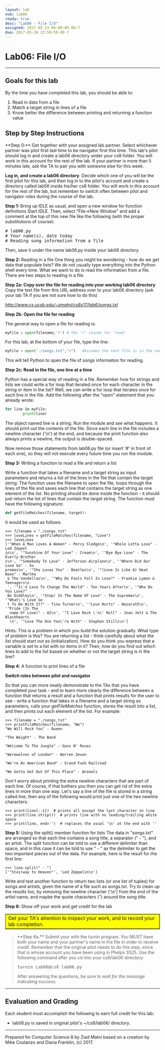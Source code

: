 ```yaml
---
layout: lab
num: lab06
ready: true
desc: "Lab06 - File I/O"
assigned: 2017-05-23 08:00:00.00-7
due: 2017-05-26 23:59:59.00-7
---
```


<div markdown='1'>

<h1>Lab06: File I/O</h1>
<hr>
<h2>Goals for this lab</h2>

By the time you have completed this lab, you should be able to:
<ol>
<li>Read in data from a file</li>
<li>Match a target string in lines of a file</li>
<li>Know better the difference between printing and returning a function value</li>
</ol>

<h2>Step by Step Instructions</h2>
**Step 0:** Get together with your assigned lab partner.
Select whichever partner was pilot first last time to be navigator first this time. This lab's pilot should log in and create a lab06 directory under your cs8 folder. You will work in this account for the rest of the lab. If your partner is more than 5 minutes late, ask the TA to pair you with someone else for this week.

<b>Log in, and create a lab06 directory</b>.
Decide which one of you will be the first pilot for this lab, and then log in to the pilot's account and create a directory called lab06 inside his/her cs8 folder. You will work in this account for the rest of the lab, but remember to switch often between pilot and navigator roles during the course of the lab.

**Step 1:** Bring up IDLE as usual, and open a new window for function definitions
Start IDLE. Then, select &quot;File-&gt;New Window&quot; and add a comment at the top of this new file like the following (with the proper substitutions of course): 

<pre>
# lab06.py
# Your name(s), date today
# Reading song information from a file
</pre>

Then, save it under the name lab06.py inside your lab06 directory.

**Step 2:** Reading in a file
One thing you might be wondering - how do we get data that populate lists? We do not usually type everything into the Python shell every time. What we want to do is read the information from a file. There are two steps to reading in a file.

<strong>Step 2a: Copy over the file for reading into your working lab06 directory</strong>
Copy the text file from this URL address over to your lab06 directory (ask your lab TA if you are not sure how to do this)

<em><a href="http://www.cs.ucsb.edu/~zmatni/cs8s17/lab6/songs.txt">http://www.cs.ucsb.edu/~zmatni/cs8s17/lab6/songs.txt</a></em>

<strong>Step 2b: Open the file for reading</strong>

The general way to open a file for reading is:

```py
myFile = open(filename,'r') # the 'r' stands for 'read'
```

For this lab, at the bottom of your file, type the line:

```py
myFile = open("./songs.txt","r")   #Assumes the text file is in the same directory as your lab06.py program
```

This will tell Python to open the file of songs information for reading.

<strong>Step 2c: Read in the file, one line at a time</strong>

Python has a special way of reading in a file. Remember how for strings and lists we could write a for loop that iterated once for each character in the string or item in the list? Well, we can write a for loop that iterates once for each line in the file. Add the following after the "open" statement that you already wrote:

```py
for line in myFile:
        print(line)
```
The object named line is a string. Run the module and see what happens. It should print out the contents of the file. Since each line in the file includes a newline character ('\n') at the end, and because the print function also always prints a newline, the output is double-spaced.

Now remove those statements from lab06.py file (or insert '#' in front of each one), so they will not execute every future time you run the module.

**Step 3:** Writing a function to read a file and return a list

Write a function that takes a filename and a target string as input parameters and returns a list of the lines in the file that contain the target string. The function uses the filename to open the file, loops through the lines of the file and saves each line that contains the target string as one element of the list. No printing should be done inside the function - it should just return the list of lines that contain the target string. The function must have the following signature:

```py
def getFileMatches(filename, target):
```

It would be used as follows:

```
>>> filename = "./songs.txt"
>>> loveLines = getFileMatches(filename, "Love")
>>> loveLines
['"When A Man Loves A Woman" - Percy Sledge\n', '"Whole Lotta Love" - Led Zeppel
in\n', '"Sunshine Of Your Love" - Cream\n', '"Bye Bye Love" - The Everly Brother
s\n', '"Somebody To Love" - Jefferson Airplane\n', '"Where Did Our Love Go" - Su
premes\n', '"She Loves You" - Beatles\n', '"(Love Is Like A) Heat Wave" - Martha
 & The Vandellas\n', '"Why Do Fools Fall In Love?" - Frankie Lymon & Teenagers\n
 ', '"I\'d Love To Change The World" - Ten Years After\n', '"Who Do You Love?" -
 Bo Diddley\n', '"Stop! In The Name Of Love" - The Supremes\n', '"What\'s Love Go
 t To Do With It?" - Tina Turner\n', '"Love Hurts" - Nazarath\n', '"Pride (In The
  name Of Love)" - U2\n', '"I Love Rock \'n\' Roll" - Joan Jett & The Blackhearts
  \n', '"Love The One You\'re With" - Stephen Stills\n']
  ```

  Hints: This is a problem in which you build the solution gradually. What type of problem is this? You are returning a list - think carefully about what the list should start out as (initialization). How do you think you express that a variable is set to a list with no items in it? Then, how do you find out which lines to add to the list based on whether or not the target string is in the line?

**Step 4:** A function to print lines of a file

<strong>Switch roles between pilot and navigator</strong>

So that you can more neatly demonstrate to the TAs that you have completed your task - and to learn more clearly the difference between a function that returns a result and a function that prints results for the user to see - write a function that takes in a filename and a target string as parameters, calls your *getFileMatches* function, stores the result into a list, and then prints out each element of the list. For example:

```
>>> filename = "./songs.txt"
>>> printFileMatches(filename, "We")
"We Will Rock You" - Queen

"The Weight" - The Band

"Welcome To The Jungle" - Guns N' Roses

"Werewolves of London" - Warren Zevon

"We're An American Band" - Grand Funk Railroad

"We Gotta Get Out Of This Place" - Animals
```

Don't worry about printing the extra newline characters that are part of each line. Of course, if that bothers you then you can get rid of the extra lines in more than one way. Let's say a line of the file is stored in a string called line, then any of the following would print just one of the two newline characters:

```
>>> print(line[:-1])  # prints all except the last character in line
>>> print(line.strip())  # prints line with no leading/trailing white space
>>> print(line, end='')  # replaces the usual '\n' at the end with ''
```

**Step 5:** Using the split() member function for lists
The data in "songs.txt" are arranged so that each line contains a song title, a separator (" - "), and an artist. The split function can be told to use a different delimiter than space, and in this case it can be told to use " - " as the delimiter to get the two important pieces out of the data. For example, here is the result for the first line:

```
>>> line.split(" - ")
['"Stairway to Heaven"', 'Led Zeppelin\n']
```

Write and test another function to return two lists (or one list of tuples) for songs and artists, given the name of a file such as songs.txt. Try to clean up the results too, by removing the newline character ('\n') from the end of the artist name, and maybe the quote characters (") around the song title.

**Step 6:** Show off your work and get credit for the lab

<table bgcolor="yellow" border="1" cellpadding="4"><tbody><tr><td>
   Get your TA's attention to inspect your work, and to record your lab completion.
</td></tr></tbody></table>

<blockquote>
**Step 6a.**
Submit your with the turnin program. You MUST have both your name and your partner's name in the file in order to receive credit. Remember that the original pilot needs to do this step, since that is whose account you have been using in Phelps 3525. Use the following command after you cd into your cs8/lab06 directory:

<pre>turnin Lab06@cs8 lab06.py</pre>

After answering the questions, be sure to <em>wait for the message indicating success.</em>
</blockquote>

<hr>
<h2>Evaluation and Grading</h2>
Each student must accomplish the following to earn full credit for this lab:
 <ul>
   <li>lab06.py is saved in original pilot's ~/cs8/lab06/ directory.</li>
 </ul>

<hr>
Prepared for Computer Science 8 by Ziad Matni based on a creation by Mike Costanzo and Diana Franklin, (c) 2017.

</div>
